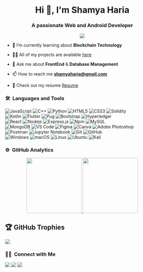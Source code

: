 <h1 align="center">Hi 👋, I'm Shamya Haria</h1>
<h3 align="center">A passionate Web and Android Developer</h3>
	
<p align="center">
  <img src="https://komarev.com/ghpvc/?username=ShamyaHaria&color=blueviolet&style=flat">
</p>

- 🌱 I’m currently learning about **Blockchain Technology**

- 👨‍💻 All of my projects are available [here](https://shamyaharia.github.io/#projects)

- 💬 Ask me about **FrontEnd** & **Database Management**

- 📫 How to reach me **shamyaharia@gmail.com**

- 📄 Check out my resume [Resume](https://drive.google.com/file/d/1CFF1ry3YeSWzLUJ_c0q6Qxxdknz9BQoT/view?usp=sharing)


	
### 🛠 &nbsp;Languages and Tools

![JavaScript](https://img.shields.io/badge/-JavaScript-%23F7DF1C?style=for-the-badge&logo=javascript&logoColor=000000&labelColor=%23F7DF1C&color=%23FFCE5A)
![C++](https://img.shields.io/badge/C%2B%2B-00599C?style=for-the-badge&logo=c%2B%2B&logoColor=white)
![Python](http://img.shields.io/badge/-Python-3776AB?style=for-the-badge&logo=python&logoColor=ffffff)
![HTML5](https://img.shields.io/badge/-HTML5-%23E44D27?style=for-the-badge&logo=html5&logoColor=ffffff)
![CSS3](https://img.shields.io/badge/-CSS3-%231572B6?style=for-the-badge&logo=css3)
![Solidity](https://img.shields.io/badge/Solidity-%23363636.svg?style=for-the-badge&logo=solidity&logoColor=white)
<br>
![Kotlin](https://img.shields.io/badge/kotlin-%237F52FF.svg?style=for-the-badge&logo=kotlin&logoColor=white)
![Flutter](https://img.shields.io/badge/Flutter-02569B?style=for-the-badge&logo=flutter&logoColor=white)
![Pug](https://img.shields.io/badge/Pug-FFF?style=for-the-badge&logo=pug&logoColor=A86454)
![Bootstrap](https://img.shields.io/badge/bootstrap-%238511FA.svg?style=for-the-badge&logo=bootstrap&logoColor=white)
![Hyperledger](https://img.shields.io/badge/hyperledger-2F3134?style=for-the-badge&logo=hyperledger&logoColor=white)
<br>
![React](https://img.shields.io/badge/-React-61DAFB?style=for-the-badge&logo=react&logoColor=ffffff)
![Nodejs](https://img.shields.io/badge/-Nodejs-339933?style=for-the-badge&logo=Node.js&logoColor=ffffff)
![Express.js](https://img.shields.io/badge/express.js-%23404d59.svg?style=for-the-badge&logo=express&logoColor=%2361DAFB)
![Npm](https://img.shields.io/badge/-npm-CB3837?style=for-the-badge&logo=npm)
![MySQL](https://img.shields.io/badge/mysql-%2300f.svg?style=for-the-badge&logo=mysql&logoColor=white)
<br>
![MongoDB](https://img.shields.io/badge/MongoDB-4EA94B?style=for-the-badge&logo=mongodb&logoColor=white)
![VS Code](http://img.shields.io/badge/-VS%20Code-007ACC?style=for-the-badge&logo=visual-studio-code&logoColor=ffffff)
![Figma](https://img.shields.io/badge/figma-%23F24E1E.svg?style=for-the-badge&logo=figma&logoColor=white)
![Canva](https://img.shields.io/badge/Canva-%2300C4CC.svg?style=for-the-badge&logo=Canva&logoColor=white)
![Adobe Photoshop](https://img.shields.io/badge/adobe%20photoshop-%2331A8FF.svg?style=for-the-badge&logo=adobe%20photoshop&logoColor=white)
<br/>
![Postman](https://img.shields.io/badge/Postman-FF6C37?style=for-the-badge&logo=postman&logoColor=white)
![Jupyter Notebook](https://img.shields.io/badge/jupyter-%23FA0F00.svg?style=for-the-badge&logo=jupyter&logoColor=white)
![Git](https://img.shields.io/badge/-Git-%23F05032?style=for-the-badge&logo=git&logoColor=%23ffffff)
![GitHub](https://img.shields.io/badge/-GitHub-181717?style=for-the-badge&logo=github)
<br/>
![Windows](https://img.shields.io/badge/Windows-0078D6?style=for-the-badge&logo=windows&logoColor=white)
![macOS](https://img.shields.io/badge/mac%20os-000000?style=for-the-badge&logo=macos&logoColor=F0F0F0)
![Linux](http://img.shields.io/badge/-Linux-0078D6?style=for-the-badge&logo=linux&logoColor=ffffff)
![Ubuntu](https://img.shields.io/badge/Ubuntu-E95420?style=for-the-badge&logo=ubuntu&logoColor=white)
![Kali](https://img.shields.io/badge/Kali-268BEE?style=for-the-badge&logo=kalilinux&logoColor=white)


### ⚙️ &nbsp;GitHub Analytics

<p align="center">
<a href="https://github.com/ShamyaHaria">
  <img height="180em" src="https://github-readme-stats-eight-theta.vercel.app/api?username=ShamyaHaria&show_icons=true&theme=algolia&include_all_commits=true&count_private=true"/>
  <img height="180em" src="https://github-readme-stats-eight-theta.vercel.app/api/top-langs/?username=ShamyaHaria&layout=compact&langs_count=8&theme=algolia"/>
</a>
</p>

## 🏆 GitHub Trophies
![](https://github-profile-trophy.vercel.app/?username=ShamyaHaria&theme=radical&no-frame=false&no-bg=false&margin-w=4)

### 🤝🏻 &nbsp;Connect with Me

<p>
<a href="https://www.linkedin.com/in/shamya-haria-b60752230/"><img src="https://img.shields.io/badge/-ShamyaHaria-0077B5?style=flat&logo=Linkedin&logoColor=white"/></a>
<a href="mailto:shamyaharia@gmail.com"><img src="https://img.shields.io/badge/-shamyaharia@gmail.com-D14836?style=flat&logo=Gmail&logoColor=white"/></a>
<a href="https://twitter.com/Shamss_35"><img src="https://img.shields.io/badge/-@Shamss_35-1877F2?style=flat&logo=Twitter&logoColor=white"/></a>
</p>
